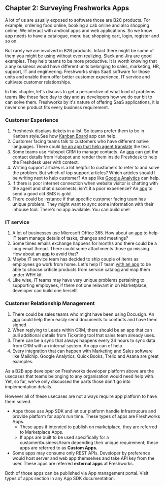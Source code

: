 ## Chapter 2: Surveying Freshworks Apps

A lot of us are usually exposed to software those are B2C products. For example, ordering food online, booking a cab online and also shopping online. We interact with android apps and web applications. So we know app needs to have a catalogue, menu bar, shopping cart, login, register and so on.

But rarely we are involved in B2B products. Infact there might be some of them you might be using without even realizing. Slack and Jira are good examples. They help teams to be more productive. It is worth knowing that a any business would have different units belonging to sales, marketing, HR, support, IT and engineering. Freshworks ships SaaS software for those units and enable them offer better customer experience, IT service and cultivate customer relationships.

In this chapter, let's discuss to get a perspective of what kind of problems teams like those face day to day and as developers how we do our bit to can solve them. Freshworks by it's nature of offering SaaS applications, it is never one product fits every business requirement.

### Customer Experience

1. Freshdesk displays tickets in a list. So teams prefer them to be in Kanban style.See how [Kanban Board](https://www.freshworks.com/apps/freshdesk/kanban_board) app can help.
2. Customer facing teams talk to customers who have different native languages. There could [be an app that help agent translate](https://www.freshworks.com/apps/freshdesk/translate_buddy) the text.
3. Some teams use Hubspot CRM to manage contacts. An [app](https://www.freshworks.com/apps/freshdesk/hubspot_crm) can get the contact details from Hubspot and render them inside Freshdesk to help the Freshdesk user with context.
4. Writing support articles is a lot helpful to customers to refer to and solve the problem. But which of top support articles? Which articles should I be writing next to help customer? An app like [Google Analytics](https://www.freshworks.com/apps/freshdesk/google_analytics/) can help.
5. If there is poor internet connection when website visitor is chatting with the agent and chat disconnects; isn't it a poor experience? An [app](https://www.freshworks.com/apps/freshchat/airecomms_-_twilio_sms) to send a good old SMS is gold.
6. There could be instance if that specific customer facing team has unique problem. They might want to sync some information with their inhouse tool. There's no app available. You can build one!

### IT service

1. A lot of businesses use Microsoft Office 365. How about an [app](https://www.freshworks.com/apps/freshservice/office365-freshservice) to help IT team manage details of tasks, changes and meetings?
2. Some times emails exchange happens for months and there could be a long email thread. There could some attachments those go missing. How about an [app](https://www.freshworks.com/apps/freshservice/attachments_viewer) to avoid that?
3. Maybe IT service team has decided to ship couple of items as employees go work from home. Let's help IT team [with an app](https://www.freshworks.com/apps/freshservice/it_resource_management) to be able to choose criticle products from service catalog and map them under WFH kit.
4. Like wise, IT teams may have very unique problems pertaining to supporting employees, if there not one relavant in on Marketplace, developer can build one herself.

### Customer Relationship Management

1. There could be sales teams who might have been using Docusign. An [app](https://www.freshworks.com/apps/freshworks_crm/docusign_fsales) could help them easily send documents to contacts and have them signed.
2. When replying to Leads within CRM, there should be an app that can pull additional details from Ticketing tool that sales team already uses.
3. There can be a sync that always happens every 24 hours to sync data from CRM with an internal system. An app can of help.
4. Every integration that can happen with Marketing and Sales software like Mailchip. Google Analytics, Quick Books, Trello and Asana are great examples.

As a B2B app developer on Freshworks developer platform above are the usecases that teams belonging to any organisation would need help with. Yet, so far, we've only discussed the parts those don't go into implementation details.

However all of these usecases are not always require app platform to have them solved.

- Apps those use App SDK and let our platform handle Infrastrucure and provide platform for app's run time. These types of apps are Freshworks Apps.
  - These apps if intended to publish on marketplace, they are referred to Marketplace Apps.
  - If apps are built to be used specifically for a customer/business/team depending their unique requirement; these apps are referred to as **Custom Apps.**
- Some apps may consume only REST APIs. Developer by preference would host server and web app themselves and take API key from the user. These apps are referred **external apps** at Freshworks.

Both of those apps can be published via App management portal. Visit types of apps section in any App SDK documentation.
